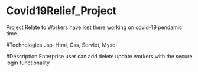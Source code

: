 # Covid19Relief_Project
Project Relate to Workers have lost there working on covid-19 pendamic time.

#Technologies
Jsp, Html, Css, Servlet, Mysql

#Description
Enterprise user can add delete update workers with the secure login functionality
